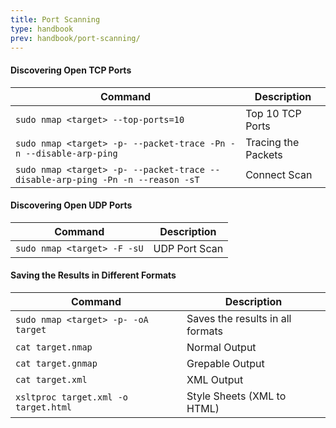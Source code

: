 ```yaml
---
title: Port Scanning
type: handbook
prev: handbook/port-scanning/
---
```


#### Discovering Open TCP Ports

| Command                                                                                          | Description           |
|--------------------------------------------------------------------------------------------------|-----------------------|
| `sudo nmap <target> --top-ports=10`                                                              | Top 10 TCP Ports      |
| `sudo nmap <target> -p- --packet-trace -Pn -n --disable-arp-ping`                                | Tracing the Packets   |
| `sudo nmap <target> -p- --packet-trace --disable-arp-ping -Pn -n --reason -sT`                   | Connect Scan          |

#### Discovering Open UDP Ports

| Command                                                                 | Description     |
|-------------------------------------------------------------------------|-----------------|
| `sudo nmap <target> -F -sU`                                             | UDP Port Scan   |

#### Saving the Results in Different Formats

| Command                                            | Description                  |
|----------------------------------------------------|------------------------------|
| `sudo nmap <target> -p- -oA target`                | Saves the results in all formats |
| `cat target.nmap`                                  | Normal Output                |
| `cat target.gnmap`                                 | Grepable Output              |
| `cat target.xml`                                   | XML Output                   |
| `xsltproc target.xml -o target.html`               | Style Sheets (XML to HTML)   |
